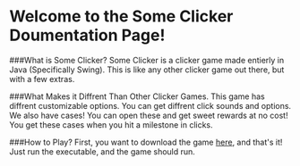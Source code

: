 # Welcome to the Some Clicker Doumentation Page!

###What is Some Clicker?
Some Clicker is a clicker game made entierly in Java (Specifically Swing). This is like any other clicker game out there, but with a few extras.

###What Makes it Diffrent Than Other Clicker Games.
This game has diffrent customizable options. You can get diffrent click sounds and options. <br>
We also have cases! You can open these and get sweet rewards at no cost! You get these cases when you hit a milestone in clicks. <br>

###How to Play?
First, you want to download the game [here](https://github.com/WeAreDevs/SomeClicker/releases/download/1/SomeClicker-v1.exe), and that's it! Just run the executable, and the game should run.